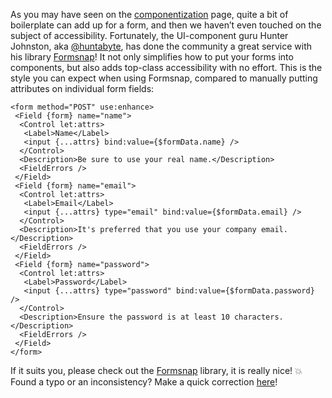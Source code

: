 As you may have seen on the [componentization](https://superforms.rocks/</components>) page, quite a bit of boilerplate can add up for a form, and then we haven’t even touched on the subject of accessibility.
Fortunately, the UI-component guru Hunter Johnston, aka [@huntabyte](https://superforms.rocks/<https:/twitter.com/huntabyte>), has done the community a great service with his library [Formsnap](https://superforms.rocks/<https:/www.formsnap.dev/>)! It not only simplifies how to put your forms into components, but also adds top-class accessibility with no effort.
This is the style you can expect when using Formsnap, compared to manually putting attributes on individual form fields:

```
<form method="POST" use:enhance>
 <Field {form} name="name">
  <Control let:attrs>
   <Label>Name</Label>
   <input {...attrs} bind:value={$formData.name} />
  </Control>
  <Description>Be sure to use your real name.</Description>
  <FieldErrors />
 </Field>
 <Field {form} name="email">
  <Control let:attrs>
   <Label>Email</Label>
   <input {...attrs} type="email" bind:value={$formData.email} />
  </Control>
  <Description>It's preferred that you use your company email.</Description>
  <FieldErrors />
 </Field>
 <Field {form} name="password">
  <Control let:attrs>
   <Label>Password</Label>
   <input {...attrs} type="password" bind:value={$formData.password} />
  </Control>
  <Description>Ensure the password is at least 10 characters.</Description>
  <FieldErrors />
 </Field>
</form>
```

If it suits you, please check out the [Formsnap](https://superforms.rocks/<https:/www.formsnap.dev/>) library, it is really nice! 💥
Found a typo or an inconsistency? Make a quick correction [here](https://superforms.rocks/<https:/github.com/ciscoheat/superforms-web/tree/main/src/routes/formsnap/+page.md>)!
